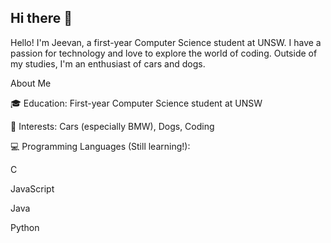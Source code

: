 ## Hi there 👋

Hello!
I'm Jeevan, a first-year Computer Science student at UNSW. I have a passion for technology and love to explore the world of coding. Outside of my studies, I'm an enthusiast of cars and dogs.

About Me

🎓 Education: First-year Computer Science student at UNSW

🚗 Interests: Cars (especially BMW), Dogs, Coding

💻 Programming Languages (Still learning!):

C

JavaScript

Java

Python
